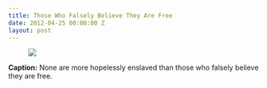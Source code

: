 ```yaml
---
title: Those Who Falsely Believe They Are Free
date: 2012-04-25 00:00:00 Z
layout: post
---
```


<figure>
    <a ="http://imgur.com/2zwAC"><img src="http://i.imgur.com/2zwAC.jpg"/></a>
</figure>

**Caption:** None are more hopelessly enslaved than those who falsely believe they are free.
